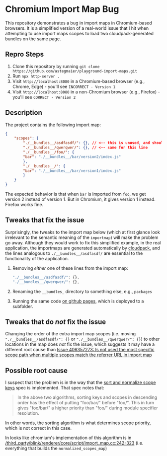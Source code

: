 # Chromium Import Map Bug

This repository demonstrates a bug in import maps in Chromium-based browsers. It is a simplified version of a real-world issue that I hit when attempting to use import maps scopes to load two cloudpack-generated bundles on the same page.

## Repro Steps

1. Clone this repository by running `git clone https://github.com/astegmaier/playground-import-maps.git`
2. Run `npx http-server .`
3. Visit `http://localhost:8080` in a Chromium-based browser (e.g., Chrome, Edge) - you'll see `INCORRECT - Version 1`
4. Visit `http://localhost:8080` in a non-Chromium browser (e.g., Firefox) - you'll see `CORRECT - Version 2`

## Description

The project contains the following import map:

```json
{
    "scopes": {
        "./__bundles__/asdfasdf/": {}, // <-- this is unused, and should be ignored, but it somehow causes the "./__bundles__/foo/" scope to be ignored
        "./__bundles__/qwerqwer/": {}, // <-- same for this line
        "./__bundles__/foo/": {
        "bar": "./__bundles__/bar/version2/index.js"
        },
        "./__bundles__/": {
        "bar": "./__bundles__/bar/version1/index.js"
        }
    }
}
```

The expected behavior is that when `bar` is imported from `foo`, we get version 2 instead of version 1. But in Chromium, it gives version 1 instead. Firefox works fine.

## Tweaks that fix the issue

Surprisingly, the tweaks to the import map below (which at first glance look irrelevant to the semantic meaning of the `importmap`) will make the problem go away. Although they would work to fix this simplified example, in the real application, the importmaps are generated automatically by [cloudpack](https://github.com/microsoft/cloudpack), and the lines analogous to `./__bundles__/asdfasdf/` are essential to the functionality of the application.

1. Removing _either_ one of these lines from the import map:

    ```js
    "./__bundles__/asdfasdf/": {},
    "./__bundles__/qwerqwer/": {},
    ```

2. Renaming the `__bundles_` directory to something else, e.g., `packages`
3. Running the same code [on github pages](https://astegmaier.github.io/playground-import-maps/), which is deployed to a subfolder.

## Tweaks that do _not_ fix the issue

Changing the order of the extra import map scopes (i.e. moving `"./__bundles__/asdfasdf/": {}` or `"./__bundles__/qwerqwer/": {}`) to other locations in the map does _not_ fix the issue, which suggests it may have a different root cause than [Issue 406357273: Is not used the most specific scope path when multiple scopes match the referrer URL in import map](https://issues.chromium.org/issues/406357273)

## Possible root cause

I suspect that the problem is in the way that the [sort and normalize scope keys](https://html.spec.whatwg.org/multipage/webappapis.html#sorting-and-normalizing-scopes) spec is implemented. That spec notes that:

> In the above two algorithms, sorting keys and scopes in descending order has the effect of putting "foo/bar/" before "foo/". This in turn gives "foo/bar/" a higher priority than "foo/" during module specifier resolution.

In other words, the sorting algorithm is what determines scope priority, which is not correct in this case.

In looks like chromium's implementation of this algorithm is in [/third_party/blink/renderer/core/script/import_map.cc:242-323](https://chromium.googlesource.com/chromium/src/+blame/refs/heads/main/third_party/blink/renderer/core/script/import_map.cc#242) (i.e. everything that builds the `normalized_scopes_map`)
